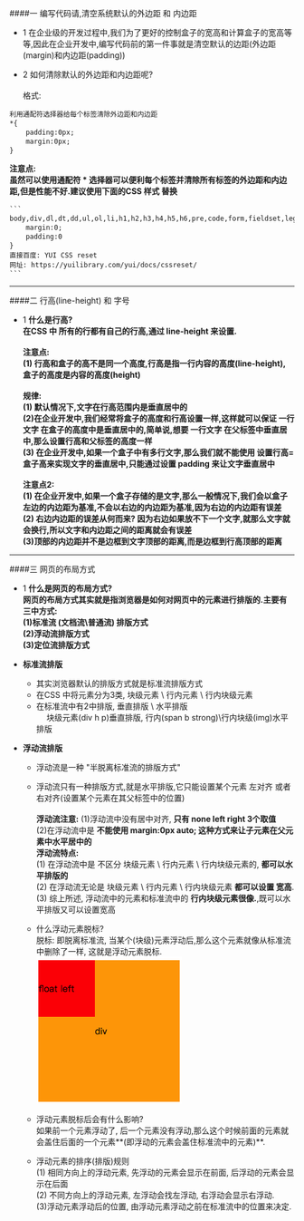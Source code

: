 

####一 编写代码请,清空系统默认的外边距 和 内边距

- 1 在企业级的开发过程中,我们为了更好的控制盒子的宽高和计算盒子的宽高等等,因此在企业开发中,编写代码前的第一件事就是清空默认的边距(外边距(margin)和内边距(padding))

- 2 如何清除默认的外边距和内边距呢?<br><br>格式:
```
利用通配符选择器给每个标签清除外边距和内边距
*{
    padding:0px;
    margin:0px;
}
```
**注意点:<br>虽然可以使用通配符 * 选择器可以便利每个标签并清除所有标签的外边距和内边距,但是性能不好.建议使用下面的CSS 样式 替换**

    ```
    body,div,dl,dt,dd,ul,ol,li,h1,h2,h3,h4,h5,h6,pre,code,form,fieldset,legend,input,textarea,p,blockquote,th,td{
        margin:0;
        padding:0
    }
    直接百度: YUI CSS reset 
    网址: https://yuilibrary.com/yui/docs/cssreset/
    ```
    
    
    
    
    
    
---
####二 行高(line-height) 和 字号


- 1 **什么是行高?<br> 在CSS 中 所有的行都有自己的行高,通过 line-height 来设置. <br><br>注意点:<br>(1) 行高和盒子的高不是同一个高度,行高是指一行内容的高度(line-height), 盒子的高度是内容的高度(height) <br><br>规律:<br>(1) 默认情况下,文字在行高范围内是垂直居中的<br>(2)在企业开发中,我们经常将盒子的高度和行高设置一样,这样就可以保证 一行文字 在盒子的高度中是垂直居中的,简单说,想要 一行文字 在父标签中垂直居中,那么设置行高和父标签的高度一样<br> (3) 在企业开发中,如果一个盒子中有多行文字,那么我们就不能使用 设置行高=盒子高来实现文字的垂直居中,只能通过设置 padding 来让文字垂直居中**
<br><br>**注意点2:<br>(1) 在企业开发中,如果一个盒子存储的是文字,那么一般情况下,我们会以盒子左边的内边距为基准,不会以右边的内边距为基准,因为右边的内边距有误差<br>(2) 右边内边距的误差从何而来? 因为右边如果放不下一个文字,就那么文字就会换行,所以文字和内边距之间的距离就会有误差<br>(3)顶部的内边距并不是边框到文字顶部的距离,而是边框到行高顶部的距离**





---
####三  网页的布局方式

- 1 **什么是网页的布局方式?<br> 网页的布局方式其实就是指浏览器是如何对网页中的元素进行排版的.主要有三中方式:<br> (1)标准流 (文档流\普通流) 排版方式 <br>(2)浮动流排版方式 <br>(3)定位流排版方式**

- **标准流排版**
    - 其实浏览器默认的排版方式就是标准流排版方式
    - 在CSS 中将元素分为3类, 块级元素 \ 行内元素 \ 行内块级元素 
    - 在标准流中有2中排版, 垂直排版 \ 水平排版<br> &emsp; 块级元素(div h p)垂直排版, 行内(span b strong)\行内块级(img)水平排版
    
    
- **浮动流排版**
    - 浮动流是一种 "半脱离标准流的排版方式"
    - 浮动流只有一种排版方式,就是水平排版,它只能设置某个元素 左对齐 或者 右对齐(设置某个元素在其父标签中的位置)
    **<br><br>  浮动流注意:**
(1)浮动流中没有居中对齐, **只有 none left right 3个取值**<br>(2)在浮动流中是 **不能使用 margin:0px auto; 这种方式来让子元素在父元素中水平居中的**
    **<br> 浮动流特点:**<br>(1) 在浮动流中是 不区分 块级元素 \ 行内元素 \ 行内块级元素的, **都可以水平排版的**<br>(2) 在浮动流无论是 块级元素 \ 行内元素 \ 行内块级元素 **都可以设置 宽高**.<br>(3) 综上所述, 浮动流中的元素和标准流中的 **行内块级元素很像.**,既可以水平排版又可以设置宽高
    
    - 什么浮动元素脱标?<br> 脱标: 即脱离标准流, 当某个(块级)元素浮动后,那么这个元素就像从标准流中删除了一样, 这就是浮动元素脱标.
    ![](/assets/Snip20180711_1.png)
    - 浮动元素脱标后会有什么影响?<br> 如果前一个元素浮动了, 后一个元素没有浮动,那么这个时候前面的元素就会盖住后面的一个元素**(即浮动的元素会盖住标准流中的元素)**.
    
    - 浮动元素的排序(排版)规则<br>(1) 相同方向上的浮动元素, 先浮动的元素会显示在前面, 后浮动的元素会显示在后面<br>(2) 不同方向上的浮动元素, 左浮动会找左浮动, 右浮动会显示右浮动.<br> (3)浮动元素浮动后的位置, 由浮动元素浮动之前在标准流中的位置来决定.


















